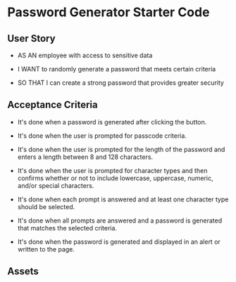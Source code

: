 # Password Generator Starter Code

## User Story

* AS AN employee with access to sensitive data

* I WANT to randomly generate a password that meets certain criteria

* SO THAT I can create a strong password that provides greater security

## Acceptance Criteria
* It's done when a password is generated after clicking the button. 

* It's done when the user is prompted for passcode criteria. 

* It's done when the user is prompted for the length of the password and enters a length between 8 and 128 characters. 

* It's done when the user is prompted for character types and then confirms whether or not to include lowercase, uppercase, numeric, and/or special characters.

* It's done when each prompt is answered and at least one character type should be selected.

* It's done when all prompts are answered and a password is generated that matches the selected criteria.

* It's done when the password is generated and displayed in an alert or written to the page.

## Assets